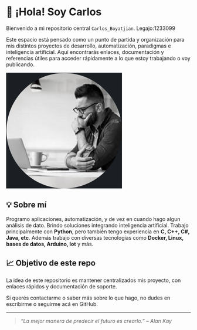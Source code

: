 # 👋 ¡Hola! Soy Carlos

Bienvenido a mi repositorio central 
`Carlos_Boyatjian`. Legajo:1233099 

Este espacio está pensado como un punto de partida y organización para mis distintos proyectos de desarrollo, automatización, paradigmas e inteligencia artificial. Aquí encontrarás enlaces, documentación y referencias útiles para acceder rápidamente a lo que estoy trabajando o voy publicando.

![alt text](image.png)


## 💡 Sobre mí

 Programo aplicaciones, automatización, y de vez en cuando hago algun análisis de dato. Brindo soluciones integrando inteligencia artificial. Trabajo principalmente con **Python**, pero también tengo experiencia en **C, C++, C#, Java, etc**. Además trabajo con diversas tecnologías como **Docker, Linux, bases de datos, Arduino, Iot** y más.


## 📈 Objetivo de este repo

La idea de este repositorio es mantener centralizados mis proyecto, con enlaces rápidos y documentación de soporte.

Si querés contactarme o saber más sobre lo que hago, no dudes en escribirme o seguirme acá en GitHub.

---

> *“La mejor manera de predecir el futuro es crearlo.” – Alan Kay*
